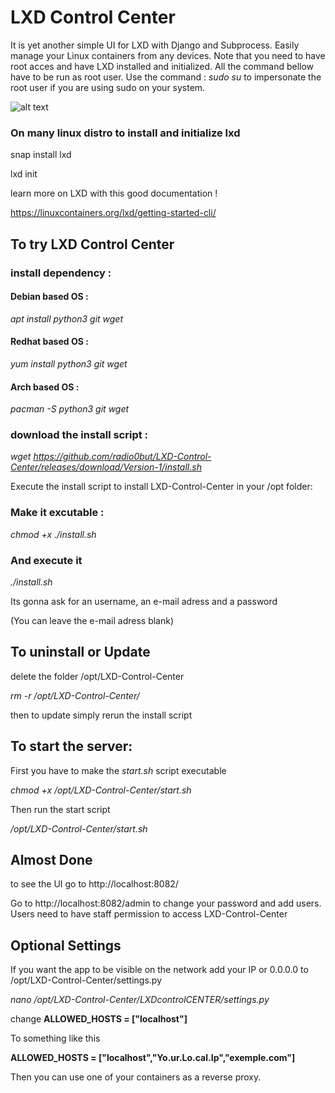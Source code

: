 # LXD Control Center

It is yet another simple UI for LXD with Django and Subprocess.
Easily manage your Linux containers from any devices. Note that you need to have root acces and have LXD installed and initialized. All the command bellow have to be run as root user. Use the command : _sudo su_ to impersonate the root user if you are using sudo on your system.



![alt text](https://imgur.com/7zcIV74.png "Screenshot By the way lydianna is the hostame of the computer it was runnin on.")

### On many linux distro to install and initialize lxd


snap install lxd

lxd init

learn more on LXD with this good documentation !

https://linuxcontainers.org/lxd/getting-started-cli/

## To try LXD Control Center 

### install dependency :

#### Debian based OS :

_apt install python3 git wget_

#### Redhat based OS :

_yum install python3 git wget_

#### Arch based OS :

_pacman -S python3 git wget_

### download the install script :

_wget https://github.com/radio0but/LXD-Control-Center/releases/download/Version-1/install.sh_


Execute the install script to install LXD-Control-Center in your /opt folder:

### Make it excutable :

_chmod +x ./install.sh_

### And execute it

_./install.sh_

Its gonna ask for an username, an e-mail adress and a password

(You can leave the e-mail adress blank)

## To uninstall or Update

delete the folder /opt/LXD-Control-Center

_rm -r  /opt/LXD-Control-Center/_

then to update simply rerun the install script

## To start the server:

First you have to make the *start.sh* script executable

*chmod +x /opt/LXD-Control-Center/start.sh*

Then run the start script

_/opt/LXD-Control-Center/start.sh_ 

## Almost Done

to see the UI go to http://localhost:8082/

Go to http://localhost:8082/admin to change your password and add users. Users need to have staff permission to access LXD-Control-Center

## Optional Settings

If you want the app to be visible on the network add your IP or 0.0.0.0 to /opt/LXD-Control-Center/settings.py 

_nano /opt/LXD-Control-Center/LXDcontrolCENTER/settings.py_

change
__ALLOWED_HOSTS = ["localhost"]__

To something like this

__ALLOWED_HOSTS = ["localhost","Yo.ur.Lo.cal.Ip","exemple.com"]__

Then you can use one of your containers as a reverse proxy.  
